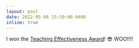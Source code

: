 ```yaml
---
layout: post
date: 2022-05-06 15:59:00-0400
inline: true
---
```


I won the [Teaching Effectiveness Award](https://gsi.berkeley.edu/programs-services/award-programs/teaching-effectiveness/)! :sunglasses: WOO!!!!
